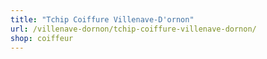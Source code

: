 ```yaml
---
title: "Tchip Coiffure Villenave-D'ornon"
url: /villenave-dornon/tchip-coiffure-villenave-dornon/
shop: coiffeur
---
```

